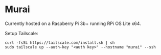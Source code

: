 # Murai

Currently hosted on a Raspberry Pi 3b+ running RPi OS Lite x64.

Setup Tailscale:

```shell
curl -fsSL https://tailscale.com/install.sh | sh
sudo tailscale up --auth-key "<auth key>" --hostname "murai" --ssh
```
